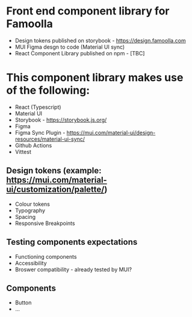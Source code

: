 # Front end component library for Famoolla

* Design tokens published on storybook - https://design.famoolla.com
* MUI Figma desgn to code (Material UI sync)
* React Component Library published on npm - [TBC]

# This component library makes use of the following: 
* React (Typescript)
* Material UI
* Storybook - https://storybook.js.org/
* Figma
* Figma Sync Plugin - https://mui.com/material-ui/design-resources/material-ui-sync/
* Github Actions
* Vittest

## Design tokens (example: https://mui.com/material-ui/customization/palette/)
* Colour tokens
* Typography
* Spacing
* Responsive Breakpoints

## Testing components expectations
* Functioning components
* Accessibility
* Broswer compatibility - already tested by MUI?

## Components
* Button
* ...



